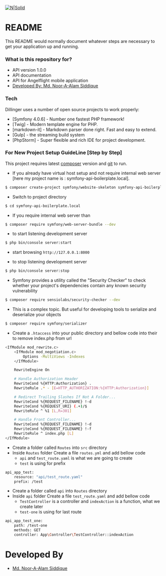 [![N|Solid](https://dev.vpoids.org/images/login-page-logo.png)](https://dev.vpoids.org/)

# README #

This README would normally document whatever steps are necessary to get your application up and running.

### What is this repository for? ###

* API version 1.0.0
* API documentation
* API for Angelflight mobile application
* [Developed By: Md. Noor-A-Alam Siddique](https://kisorniru.github.io/)

### Tech

Dillinger uses a number of open source projects to work properly:

* [Symfony 4.0.6] - Number one fastest PHP framework!
* [Twig] -  Modern template engine for PHP.
* [markdown-it] - Markdown parser done right. Fast and easy to extend.
* [Gulp] - the streaming build system
* [PhpStorm] - Super flexible and rich IDE for project development.

### For New Project Setup GuideLine [Step by Step]

This project requires latest [composer](https://getcomposer.org/) version and [git](https://git-scm.com/) to run.

* If you already have virtual host setup and not require internal web server [here my project name is : symfony-api-boilerplate.local].
```sh
$ composer create-project symfony/website-skeleton symfony-api-boilerplate.local
```

* Switch to project directory
```sh
$ cd symfony-api-boilerplate.local
```

* If you require internal web server than 
```sh
$ composer require symfony/web-server-bundle --dev
```

* to start listening development server
```sh
$ php bin/console server:start
```

* start browsing `http://127.0.0.1:8000`

* to stop listening development server
```sh
$ php bin/console server:stop
```

* Symfony provides a utility called the "Security Checker" to check whether your project's dependencies contain any known security vulnerability
```sh
$ composer require sensiolabs/security-checker --dev
```

* This is a complex topic. But useful for developing tools to serialize and deserialize your objects
```sh
$ composer require symfony/serializer
```

* Create a ``` .htaccess ``` into your public directory and bellow code into their to remove index.php from url
```sh
<IfModule mod_rewrite.c>
    <IfModule mod_negotiation.c>
        Options -MultiViews -Indexes
    </IfModule>

    RewriteEngine On

    # Handle Authorization Header
    RewriteCond %{HTTP:Authorization} .
    RewriteRule .* - [E=HTTP_AUTHORIZATION:%{HTTP:Authorization}]

    # Redirect Trailing Slashes If Not A Folder...
    RewriteCond %{REQUEST_FILENAME} !-d
    RewriteCond %{REQUEST_URI} (.+)/$
    RewriteRule ^ %1 [L,R=301]

    # Handle Front Controller...
    RewriteCond %{REQUEST_FILENAME} !-d
    RewriteCond %{REQUEST_FILENAME} !-f
    RewriteRule ^ index.php [L]
</IfModule>
```

* Create a folder called ``` Routes ``` into ``` src ``` directory
* Inside ``` Routes ``` folder Create a file ``` routes.yml ``` and add bellow code
	- ```api``` and ```test_route.yaml``` is what we are going to create
	- ```test``` is using for prefix
```sh
api_app_test:
    resource: "api/test_route.yaml"
    prefix: /test
```

* Create a folder called ``` api ``` into ``` Routes ``` directory
* Inside ``` api ``` folder Create a file ``` test_route.yaml ``` and add bellow code
	- ```TestController``` is a controller and ```indexAction``` is a function, what we create later
	- ```test-one``` is using for last route
```sh
api_app_test_one:
    path: /test-one
    methods: GET
    controller: App\Controller\TestController::indexAction
```

# Developed By

* [Md. Noor-A-Alam Siddique](https://kisorniru.github.io/)
